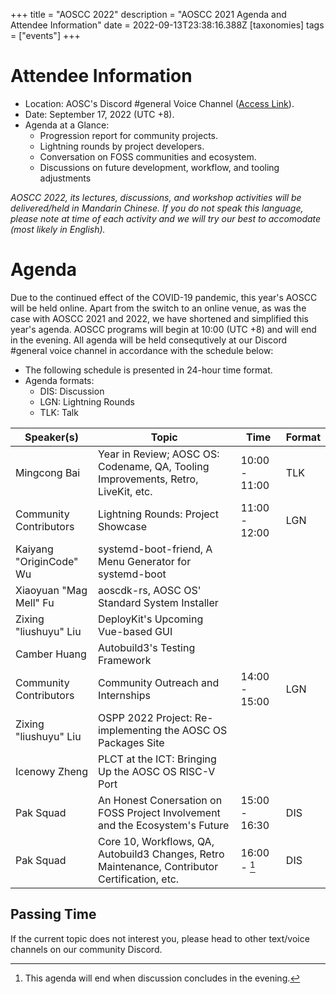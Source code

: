 +++
title = "AOSCC 2022"
description = "AOSCC 2021 Agenda and Attendee Information"
date = 2022-09-13T23:38:16.388Z
[taxonomies]
tags = ["events"]
+++

# Attendee Information

- Location: AOSC's Discord #general Voice Channel ([Access Link](https://discord.gg/VYPHgt9)).
- Date: September 17, 2022 (UTC +8).
- Agenda at a Glance:
	- Progression report for community projects.
	- Lightning rounds by project developers.
	- Conversation on FOSS communities and ecosystem.
	- Discussions on future development, workflow, and tooling adjustments

*AOSCC 2022, its lectures, discussions, and workshop activities will be delivered/held in Mandarin Chinese. If you do not speak this language, please note at time of each activity and we will try our best to accomodate (most likely in English).*

# Agenda

Due to the continued effect of the COVID-19 pandemic, this year's AOSCC will be held online. Apart from the switch to an online venue, as was the case with AOSCC 2021 and 2022, we have shortened and simplified this year's agenda. AOSCC programs will begin at 10:00 (UTC +8) and will end in the evening. All agenda will be held consequtively at our Discord #general voice channel in accordance with the schedule below:

- The following schedule is presented in 24-hour time format.
- Agenda formats:
	- DIS: Discussion
	- LGN: Lightning Rounds
	- TLK: Talk

| Speaker(s)              | Topic                                                                                                  | Time          | Format |
|-------------------------|--------------------------------------------------------------------------------------------------------|---------------|--------|
| Mingcong Bai            | Year in Review; AOSC OS: Codename, QA, Tooling Improvements, Retro, LiveKit, etc.                      | 10:00 - 11:00 | TLK    |
| Community Contributors  | Lightning Rounds: Project Showcase                                                                     | 11:00 - 12:00 | LGN    |
| Kaiyang "OriginCode" Wu | systemd-boot-friend, A Menu Generator for systemd-boot                                                 |               |        |
| Xiaoyuan "Mag Mell" Fu  | aoscdk-rs, AOSC OS' Standard System Installer                                                          |               |        |
| Zixing "liushuyu" Liu   | DeployKit's Upcoming Vue-based GUI                                                                     |               |        |
| Camber Huang            | Autobuild3's Testing Framework                                                                         |               |        |
| Community Contributors  | Community Outreach and Internships                                                                     | 14:00 - 15:00 | LGN    |
| Zixing "liushuyu" Liu   | OSPP 2022 Project: Re-implementing the AOSC OS Packages Site                                           |               |        |
| Icenowy Zheng           | PLCT at the ICT: Bringing Up the AOSC OS RISC-V Port                                                   |               |        |
| Pak Squad               | An Honest Conersation on FOSS Project Involvement and the Ecosystem's Future                           | 15:00 - 16:30 | DIS    |
| Pak Squad               | Core 10, Workflows, QA, Autobuild3 Changes, Retro Maintenance, Contributor Certification, etc.         | 16:00 - [^1]  | DIS    |

[^1]: This agenda will end when discussion concludes in the evening.

## Passing Time

If the current topic does not interest you, please head to other text/voice channels on our community Discord.

